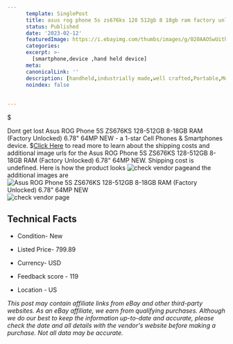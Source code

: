 ```yaml
---
      template: SinglePost
      title: asus rog phone 5s zs676ks 128 512gb 8 18gb ram factory unlocked 6 78 64mp new
      status: Published
      date: '2023-02-12'
      featuredImage: https://i.ebayimg.com/thumbs/images/g/020AAOSwUithH4sp/s-l225.jpg
      categories: 
      excerpt: >-
        [smartphone,device ,hand held device]
      meta:
      canonicalLink: ''
      description: [handheld,industrially made,well crafted,Portable,Mobile,Compact,Convenient,Lightweight,Maneuverable,Man-portable,Miniature,Carriable,Hand-held,Light,Holdable,Transportable,Mobile device,Pocket-sized,On-the-go,Wireless,Cordless,Compact size,Convenient size, smartphone,device ,hand held device]
      noindex: false
      
        
---
```

$

Dont get lost  Asus ROG Phone 5S ZS676KS 128-512GB 8-18GB RAM (Factory Unlocked) 6.78" 64MP NEW - a 1-star Cell Phones & Smartphones device.
$[Click Here](https://www.ebay.com/itm/313837061485?hash=item491225856d%3Ag%3A020AAOSwUithH4sp&mkevt=1&mkcid=1&mkrid=711-53200-19255-0&campid=%253CePNCampaignId%253E&customid=%253CreferenceId%253E&toolid=10049) to read more to learn about the shipping costs and additional image urls for the Asus ROG Phone 5S ZS676KS 128-512GB 8-18GB RAM (Factory Unlocked) 6.78" 64MP NEW. Shipping cost is undefined. Here is how the product looks ![check vendor page](https://i.ebayimg.com/thumbs/images/g/020AAOSwUithH4sp/s-l225.jpg)and the additional images are![Asus ROG Phone 5S ZS676KS 128-512GB 8-18GB RAM (Factory Unlocked) 6.78" 64MP NEW](https://i.ebayimg.com/images/g/020AAOSwUithH4sp/s-l960.jpg)![check vendor page](https://origin-galleryplus.ebayimg.com/ws/web/313837061485_2_0_1/225x225.jpg,https://origin-galleryplus.ebayimg.com/ws/web/313837061485_3_0_1/225x225.jpg,https://origin-galleryplus.ebayimg.com/ws/web/313837061485_4_0_1/225x225.jpg,https://origin-galleryplus.ebayimg.com/ws/web/313837061485_5_0_1/225x225.jpg,https://origin-galleryplus.ebayimg.com/ws/web/313837061485_6_0_1/225x225.jpg,https://origin-galleryplus.ebayimg.com/ws/web/313837061485_7_0_1/225x225.jpg,https://origin-galleryplus.ebayimg.com/ws/web/313837061485_8_0_1/225x225.jpg,https://origin-galleryplus.ebayimg.com/ws/web/313837061485_9_0_1/225x225.jpg,https://origin-galleryplus.ebayimg.com/ws/web/313837061485_10_0_1/225x225.jpg,https://origin-galleryplus.ebayimg.com/ws/web/313837061485_11_0_1/225x225.jpg,https://origin-galleryplus.ebayimg.com/ws/web/313837061485_12_0_1/225x225.jpg)



 ## Technical Facts 



     
      

 - Condition- New 


      

 - Listed Price- 799.89 


      

 - Currency- USD 


      

 - Feedback score - 119 


      

 - Location - US 


      
      

 *_This post may contain affiliate links from eBay and other third-party websites. As an eBay affiliate, we earn from qualifying purchases. Although we do our best to keep the information up-to-date and accurate, please check the date and all details with the vendor's website before making a purchase. Not all data may be accurate._*






